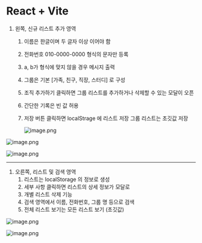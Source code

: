 # React + Vite

1. 왼쪽, 신규 리스트 추가 영역
    1. 이름은 한글이며 두 글자 이상 이어야 함
    2. 전화번호 010-0000-0000 형식의 문자만 등록
    3. a, b가 형식에 맞지 않을 경우 메시지 출력
    4. 그룹은 기본 [가족, 친구, 직장, 스터디] 로 구성
    5. 조직 추가하기 클릭하면 그룹 리스트를 추가하거나 삭제할 수 있는 모달이 오픈
    6. 간단한 기록은 빈 값 허용
    7. 저장 버튼 클릭하면  localStrage 에 리스트 저장
    그룹 리스트는 초깃값 저장
        
        ![image.png](https://prod-files-secure.s3.us-west-2.amazonaws.com/2229371f-2da1-497d-8db4-6a28d4376b68/947a9cdc-9dbf-4e51-9027-c67da8d8f122/image.png)
        
    

![image.png](https://prod-files-secure.s3.us-west-2.amazonaws.com/2229371f-2da1-497d-8db4-6a28d4376b68/67fd8d14-0a42-45fd-89c0-15fb6ee6b38b/image.png)

![image.png](https://prod-files-secure.s3.us-west-2.amazonaws.com/2229371f-2da1-497d-8db4-6a28d4376b68/1ceceee5-f1cd-4044-9353-4c08aab09d51/image.png)

---

1. 오른쪽, 리스트 및 검색 영역
    1. 리스트는 localStorage 의 정보로 생성
    2. 세부 사항 클릭하면 리스트의 상세 정보가 모달로
    3. 개별 리스트 삭제 기능
    4. 검색 영역에서 이름, 전화번호, 그룹 명 등으로 검색 
    5. 전체 리스트 보기는 모든 리스트 보기 (초깃값)

![image.png](https://prod-files-secure.s3.us-west-2.amazonaws.com/2229371f-2da1-497d-8db4-6a28d4376b68/9a8192ea-93d0-4e7a-a7dc-c0e2a528a2d6/image.png)

![image.png](https://prod-files-secure.s3.us-west-2.amazonaws.com/2229371f-2da1-497d-8db4-6a28d4376b68/f35422a4-8437-4530-9b5b-4c8cddb8eb3d/image.png)
